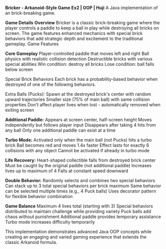 **Bricker - Arkanoid-Style Game
Ex2 | OOP | Huji**
A Java implementation of an brick-breaking game.

**Game Details**
**Overview**
Bricker is a classic brick-breaking game where the player controls a paddle to keep a ball in play while destroying all bricks on screen.
The game features enhanced mechanics with special brick behaviors that add strategic depth and excitement to the traditional gameplay.
Game Features

**Core Gameplay**
Player-controlled paddle that moves left and right
Ball physics with realistic collision detection
Destructible bricks with various special abilities
Win condition: destroy all bricks
Lose condition: ball falls below screen

Special Brick Behaviors
Each brick has a probability-based behavior when destroyed of one of the following behaviors.

Extra Balls (Pucks):
Spawn at the destroyed brick's center with random upward trajectories
Smaller size (75% of main ball) with same collision properties
Don't affect player lives when lost - automatically removed when exiting screen

**Additional Paddle:**
Appears at screen center, half-screen height
Moves independently but follows player input
Disappears after taking 4 hits from any ball
Only one additional paddle can exist at a time

**Turbo Mode:**
Activated only when the main ball (not Pucks) hits a turbo brick
Ball becomes red and moves 1.4x faster
Effect lasts for exactly 6 collisions with any object
Cannot be activated if already in turbo mode

**Life Recovery:**
Heart-shaped collectible falls from destroyed brick center
Must be caught by the original paddle (not additional paddle)
Increases lives up to maximum of 4
Falls at constant speed downward

**Double Behavior:**
Randomly selects and combines two special behaviors
Can stack up to 3 total special behaviors per brick maximum
Same behavior can be selected multiple times (e.g., 4 Puck balls)
Uses decorator pattern for flexible behavior combination

**Game Balance**
Maximum 4 lives total (starting with 3)
Special behaviors distributed to maintain challenge while providing variety
Puck balls add chaos without punishment
Additional paddle provides temporary assistance
Turbo mode increases difficulty temporarily

This implementation demonstrates advanced Java OOP concepts while creating an engaging and varied gaming experience that extends the classic Arkanoid formula.
